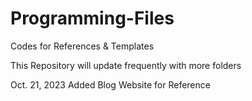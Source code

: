 # Programming-Files
Codes for References &amp; Templates

This Repository will update frequently with more folders

Oct. 21, 2023
Added Blog Website for Reference
